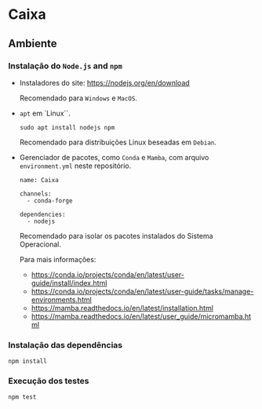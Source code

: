 # Caixa

## Ambiente

### Instalação do `Node.js` and `npm`

- Instaladores do site: https://nodejs.org/en/download

  Recomendado para `Windows` e `MacOS`.

- `apt` em `Linux``.

      sudo apt install nodejs npm

  Recomendado para distribuições Linux beseadas em `Debian`.

- Gerenciador de pacotes, como `Conda` e `Mamba`, com arquivo `environment.yml` neste repositório.

      name: Caixa

      channels:
        - conda-forge

      dependencies:
        - nodejs

  Recomendado para isolar os pacotes instalados do Sistema Operacional.

  Para mais informações:

    - https://conda.io/projects/conda/en/latest/user-guide/install/index.html
    - https://conda.io/projects/conda/en/latest/user-guide/tasks/manage-environments.html
    - https://mamba.readthedocs.io/en/latest/installation.html
    - https://mamba.readthedocs.io/en/latest/user_guide/micromamba.html

### Instalação das dependências

    npm install

### Execução dos testes

    npm test